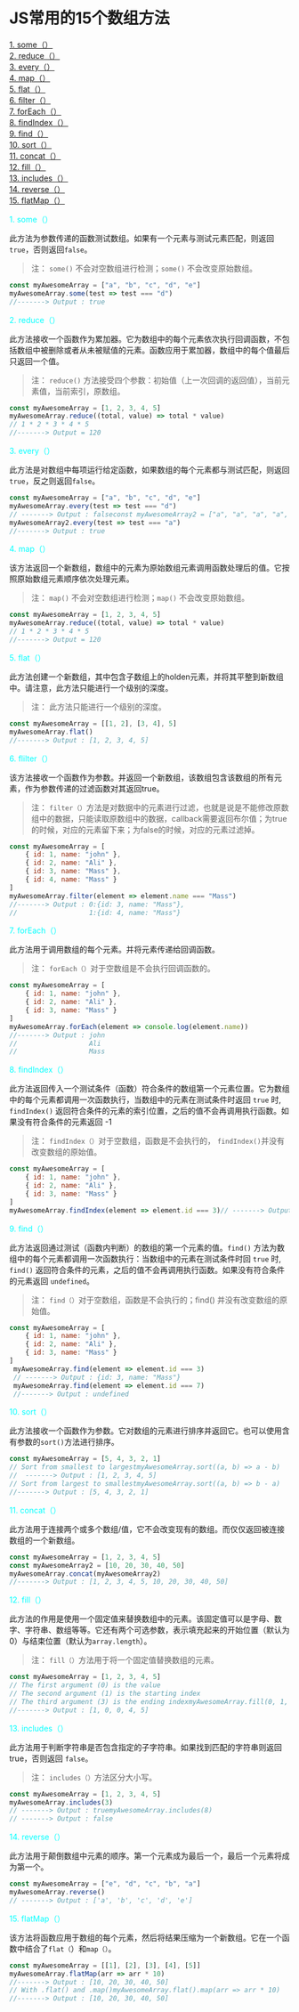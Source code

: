 # JS常用的15个数组方法

[1. some（）](#some)  
[2. reduce（）](#reduce)  
[3. every（）](#every)  
[4. map（）](#map)  
[5. flat（）](#flat)  
[6. filter（）](#filter)  
[7. forEach（）](#forEach)  
[8. findIndex（）](#findIndex)  
[9. find（）](#find)  
[10. sort（）](#sort)  
[11. concat（）](#concat)  
[12. fill（）](#fill)  
[13. includes（）](#includes)  
[14. reverse（）](#reverse)  
[15. flatMap（）](#flatMap)  

<div id="some" style="color:cyan;">1. some（）</div>

此方法为参数传递的函数测试数组。如果有一个元素与测试元素匹配，则返回`true`，否则返回`false`。

>注： `some()` 不会对空数组进行检测；`some()` 不会改变原始数组。

```js
const myAwesomeArray = ["a", "b", "c", "d", "e"]
myAwesomeArray.some(test => test === "d")
//-------> Output : true
```

<div id="reduce" style="color:cyan;">2. reduce（）</div>

此方法接收一个函数作为累加器。它为数组中的每个元素依次执行回调函数，不包括数组中被删除或者从未被赋值的元素。函数应用于累加器，数组中的每个值最后只返回一个值。

>注： `reduce()` 方法接受四个参数：初始值（上一次回调的返回值），当前元素值，当前索引，原数组。

```js
const myAwesomeArray = [1, 2, 3, 4, 5]
myAwesomeArray.reduce((total, value) => total * value)
// 1 * 2 * 3 * 4 * 5
//-------> Output = 120
```

<div id="every" style="color:cyan;">3. every（）</div>

此方法是对数组中每项运行给定函数，如果数组的每个元素都与测试匹配，则返回`true`，反之则返回`false`。

```js
const myAwesomeArray = ["a", "b", "c", "d", "e"]
myAwesomeArray.every(test => test === "d")
// -------> Output : falseconst myAwesomeArray2 = ["a", "a", "a", "a", "a"]
myAwesomeArray2.every(test => test === "a")
//-------> Output : true
```

<div id="map" style="color:cyan;">4. map（）</div>

该方法返回一个新数组，数组中的元素为原始数组元素调用函数处理后的值。它按照原始数组元素顺序依次处理元素。

>注： `map()` 不会对空数组进行检测；`map()` 不会改变原始数组。

```js
const myAwesomeArray = [1, 2, 3, 4, 5]
myAwesomeArray.reduce((total, value) => total * value)
// 1 * 2 * 3 * 4 * 5
//-------> Output = 120
```

<div id="flat" style="color:cyan;">5. flat（）</div>

此方法创建一个新数组，其中包含子数组上的holden元素，并将其平整到新数组中。请注意，此方法只能进行一个级别的深度。

>注： 此方法只能进行一个级别的深度。

```js
const myAwesomeArray = [[1, 2], [3, 4], 5]
myAwesomeArray.flat()
//-------> Output : [1, 2, 3, 4, 5]
```

<div id="filter" style="color:cyan;">6. flilter（）</div>

该方法接收一个函数作为参数。并返回一个新数组，该数组包含该数组的所有元素，作为参数传递的过滤函数对其返回true。

>注： `filter（）`方法是对数据中的元素进行过滤，也就是说是不能修改原数组中的数据，只能读取原数组中的数据，callback需要返回布尔值；为true的时候，对应的元素留下来；为false的时候，对应的元素过滤掉。

```js
const myAwesomeArray = [  
    { id: 1, name: "john" },  
    { id: 2, name: "Ali" },  
    { id: 3, name: "Mass" },  
    { id: 4, name: "Mass" }
]
myAwesomeArray.filter(element => element.name === "Mass")
//-------> Output : 0:{id: 3, name: "Mass"},
//                  1:{id: 4, name: "Mass"}
```

<div id="forEach" style="color:cyan;">7. forEach（）</div>

此方法用于调用数组的每个元素。并将元素传递给回调函数。

>注： `forEach（）`对于空数组是不会执行回调函数的。

```js
const myAwesomeArray = [  
    { id: 1, name: "john" },  
    { id: 2, name: "Ali" },  
    { id: 3, name: "Mass" }
]
myAwesomeArray.forEach(element => console.log(element.name))
//-------> Output : john
//                  Ali
//                  Mass
```

<div id="findIndex" style="color:cyan;">8. findIndex（）</div>

此方法返回传入一个测试条件（函数）符合条件的数组第一个元素位置。它为数组中的每个元素都调用一次函数执行，当数组中的元素在测试条件时返回 `true` 时, `findIndex()` 返回符合条件的元素的索引位置，之后的值不会再调用执行函数。如果没有符合条件的元素返回 -1

>注： `findIndex（）`对于空数组，函数是不会执行的， `findIndex()`并没有改变数组的原始值。

```js
const myAwesomeArray = [  
    { id: 1, name: "john" },  
    { id: 2, name: "Ali" },  
    { id: 3, name: "Mass" }
]
myAwesomeArray.findIndex(element => element.id === 3)// -------> Output : 2myAwesomeArray.findIndex(element => element.id === 7)//-------> Output : -1
```

<div id="find" style="color:cyan;">9. find（）</div>

此方法返回通过测试（函数内判断）的数组的第一个元素的值。`find()` 方法为数组中的每个元素都调用一次函数执行：当数组中的元素在测试条件时回 `true` 时, `find()` 返回符合条件的元素，之后的值不会再调用执行函数。如果没有符合条件的元素返回 `undefined`。

>注： `find（）`对于空数组，函数是不会执行的；find() 并没有改变数组的原始值。

```js
const myAwesomeArray = [  
    { id: 1, name: "john" }, 
    { id: 2, name: "Ali" },  
    { id: 3, name: "Mass" }
]
 myAwesomeArray.find(element => element.id === 3)
 // -------> Output : {id: 3, name: "Mass"}
 myAwesomeArray.find(element => element.id === 7)
 //-------> Output : undefined
```

<div id="sort" style="color:cyan;">10. sort（）</div>

此方法接收一个函数作为参数。它对数组的元素进行排序并返回它。也可以使用含有参数的`sort()`方法进行排序。

```js
const myAwesomeArray = [5, 4, 3, 2, 1]
// Sort from smallest to largestmyAwesomeArray.sort((a, b) => a - b)
//  -------> Output : [1, 2, 3, 4, 5]
// Sort from largest to smallestmyAwesomeArray.sort((a, b) => b - a)
//-------> Output : [5, 4, 3, 2, 1]
```

<div id="concat" style="color:cyan;">11. concat（）</div>

此方法用于连接两个或多个数组/值，它不会改变现有的数组。而仅仅返回被连接数组的一个新数组。

```js
const myAwesomeArray = [1, 2, 3, 4, 5]
const myAwesomeArray2 = [10, 20, 30, 40, 50]
myAwesomeArray.concat(myAwesomeArray2)
//-------> Output : [1, 2, 3, 4, 5, 10, 20, 30, 40, 50]
```

<div id="fill" style="color:cyan;">12. fill（）</div>

此方法的作用是使用一个固定值来替换数组中的元素。该固定值可以是字母、数字、字符串、数组等等。它还有两个可选参数，表示填充起来的开始位置（默认为0）与结束位置（默认为`array.length`）。

>注： `fill（）`方法用于将一个固定值替换数组的元素。

```js
const myAwesomeArray = [1, 2, 3, 4, 5]
// The first argument (0) is the value
// The second argument (1) is the starting index
// The third argument (3) is the ending indexmyAwesomeArray.fill(0, 1, 3)
//-------> Output : [1, 0, 0, 4, 5]
```

<div id="includes" style="color:cyan;">13. includes（）</div>

此方法用于判断字符串是否包含指定的子字符串。如果找到匹配的字符串则返回 true，否则返回 `false`。

>注： `includes（）`方法区分大小写。

```js
const myAwesomeArray = [1, 2, 3, 4, 5]
myAwesomeArray.includes(3)
// -------> Output : truemyAwesomeArray.includes(8)
// -------> Output : false
```

<div id="reverse" style="color:cyan;">14. reverse（）</div>

此方法用于颠倒数组中元素的顺序。第一个元素成为最后一个，最后一个元素将成为第一个。

```js
const myAwesomeArray = ["e", "d", "c", "b", "a"]
myAwesomeArray.reverse()
// -------> Output : ['a', 'b', 'c', 'd', 'e']
```

<div id="flatMap" style="color:cyan;">15. flatMap（）</div>

该方法将函数应用于数组的每个元素，然后将结果压缩为一个新数组。它在一个函数中结合了`flat（`）和`map（）`。

```js
const myAwesomeArray = [[1], [2], [3], [4], [5]]
myAwesomeArray.flatMap(arr => arr * 10)
//-------> Output : [10, 20, 30, 40, 50]
// With .flat() and .map()myAwesomeArray.flat().map(arr => arr * 10)
//-------> Output : [10, 20, 30, 40, 50]
```